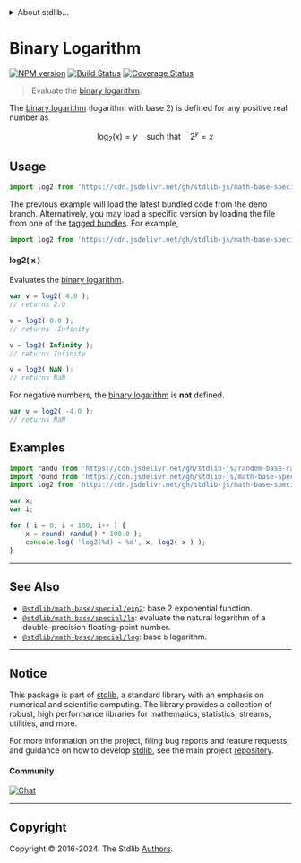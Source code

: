 <!--

@license Apache-2.0

Copyright (c) 2018 The Stdlib Authors.

Licensed under the Apache License, Version 2.0 (the "License");
you may not use this file except in compliance with the License.
You may obtain a copy of the License at

   http://www.apache.org/licenses/LICENSE-2.0

Unless required by applicable law or agreed to in writing, software
distributed under the License is distributed on an "AS IS" BASIS,
WITHOUT WARRANTIES OR CONDITIONS OF ANY KIND, either express or implied.
See the License for the specific language governing permissions and
limitations under the License.

-->


<details>
  <summary>
    About stdlib...
  </summary>
  <p>We believe in a future in which the web is a preferred environment for numerical computation. To help realize this future, we've built stdlib. stdlib is a standard library, with an emphasis on numerical and scientific computation, written in JavaScript (and C) for execution in browsers and in Node.js.</p>
  <p>The library is fully decomposable, being architected in such a way that you can swap out and mix and match APIs and functionality to cater to your exact preferences and use cases.</p>
  <p>When you use stdlib, you can be absolutely certain that you are using the most thorough, rigorous, well-written, studied, documented, tested, measured, and high-quality code out there.</p>
  <p>To join us in bringing numerical computing to the web, get started by checking us out on <a href="https://github.com/stdlib-js/stdlib">GitHub</a>, and please consider <a href="https://opencollective.com/stdlib">financially supporting stdlib</a>. We greatly appreciate your continued support!</p>
</details>

# Binary Logarithm

[![NPM version][npm-image]][npm-url] [![Build Status][test-image]][test-url] [![Coverage Status][coverage-image]][coverage-url] <!-- [![dependencies][dependencies-image]][dependencies-url] -->

> Evaluate the [binary logarithm][binary-logarithm].

<section class="intro">

The [binary logarithm][binary-logarithm] (logarithm with base 2) is defined for any positive real number as

<!-- <equation class="equation" label="eq:binary_logarithm" align="center" raw="\quad \log_{2} \left( x \right) = y \quad \text{such that} \quad 2^y = x" alt="Equation for the binary logarithm."> -->

```math
\quad \log_{2} \left( x \right) = y \quad \text{such that} \quad 2^y = x
```

<!-- <div class="equation" align="center" data-raw-text="\quad \log_{2} \left( x \right) = y \quad \text{such that} \quad 2^y = x" data-equation="eq:binary_logarithm">
    <img src="https://cdn.jsdelivr.net/gh/stdlib-js/stdlib@8cb4d022f6163be6523964802725ed2a74f2497b/lib/node_modules/@stdlib/math/base/special/log2/docs/img/equation_binary_logarithm.svg" alt="Equation for the binary logarithm.">
    <br>
</div> -->

<!-- </equation> -->

</section>

<!-- /.intro -->



<section class="usage">

## Usage

```javascript
import log2 from 'https://cdn.jsdelivr.net/gh/stdlib-js/math-base-special-log2@deno/mod.js';
```
The previous example will load the latest bundled code from the deno branch. Alternatively, you may load a specific version by loading the file from one of the [tagged bundles](https://github.com/stdlib-js/math-base-special-log2/tags). For example,

```javascript
import log2 from 'https://cdn.jsdelivr.net/gh/stdlib-js/math-base-special-log2@v0.2.0-deno/mod.js';
```

#### log2( x )

Evaluates the [binary logarithm][binary-logarithm].

```javascript
var v = log2( 4.0 );
// returns 2.0

v = log2( 0.0 );
// returns -Infinity

v = log2( Infinity );
// returns Infinity

v = log2( NaN );
// returns NaN
```

For negative numbers, the [binary logarithm][binary-logarithm] is **not** defined.

```javascript
var v = log2( -4.0 );
// returns NaN
```

</section>

<!-- /.usage -->

<section class="examples">

## Examples

<!-- eslint no-undef: "error" -->

```javascript
import randu from 'https://cdn.jsdelivr.net/gh/stdlib-js/random-base-randu@deno/mod.js';
import round from 'https://cdn.jsdelivr.net/gh/stdlib-js/math-base-special-round@deno/mod.js';
import log2 from 'https://cdn.jsdelivr.net/gh/stdlib-js/math-base-special-log2@deno/mod.js';

var x;
var i;

for ( i = 0; i < 100; i++ ) {
    x = round( randu() * 100.0 );
    console.log( 'log2(%d) = %d', x, log2( x ) );
}
```

</section>

<!-- /.examples -->

<!-- Section for related `stdlib` packages. Do not manually edit this section, as it is automatically populated. -->

<section class="related">

* * *

## See Also

-   <span class="package-name">[`@stdlib/math-base/special/exp2`][@stdlib/math/base/special/exp2]</span><span class="delimiter">: </span><span class="description">base 2 exponential function.</span>
-   <span class="package-name">[`@stdlib/math-base/special/ln`][@stdlib/math/base/special/ln]</span><span class="delimiter">: </span><span class="description">evaluate the natural logarithm of a double-precision floating-point number.</span>
-   <span class="package-name">[`@stdlib/math-base/special/log`][@stdlib/math/base/special/log]</span><span class="delimiter">: </span><span class="description">base `b` logarithm.</span>

</section>

<!-- /.related -->

<!-- Section for all links. Make sure to keep an empty line after the `section` element and another before the `/section` close. -->


<section class="main-repo" >

* * *

## Notice

This package is part of [stdlib][stdlib], a standard library with an emphasis on numerical and scientific computing. The library provides a collection of robust, high performance libraries for mathematics, statistics, streams, utilities, and more.

For more information on the project, filing bug reports and feature requests, and guidance on how to develop [stdlib][stdlib], see the main project [repository][stdlib].

#### Community

[![Chat][chat-image]][chat-url]

---

## Copyright

Copyright &copy; 2016-2024. The Stdlib [Authors][stdlib-authors].

</section>

<!-- /.stdlib -->

<!-- Section for all links. Make sure to keep an empty line after the `section` element and another before the `/section` close. -->

<section class="links">

[npm-image]: http://img.shields.io/npm/v/@stdlib/math-base-special-log2.svg
[npm-url]: https://npmjs.org/package/@stdlib/math-base-special-log2

[test-image]: https://github.com/stdlib-js/math-base-special-log2/actions/workflows/test.yml/badge.svg?branch=v0.2.0
[test-url]: https://github.com/stdlib-js/math-base-special-log2/actions/workflows/test.yml?query=branch:v0.2.0

[coverage-image]: https://img.shields.io/codecov/c/github/stdlib-js/math-base-special-log2/main.svg
[coverage-url]: https://codecov.io/github/stdlib-js/math-base-special-log2?branch=main

<!--

[dependencies-image]: https://img.shields.io/david/stdlib-js/math-base-special-log2.svg
[dependencies-url]: https://david-dm.org/stdlib-js/math-base-special-log2/main

-->

[chat-image]: https://img.shields.io/gitter/room/stdlib-js/stdlib.svg
[chat-url]: https://app.gitter.im/#/room/#stdlib-js_stdlib:gitter.im

[stdlib]: https://github.com/stdlib-js/stdlib

[stdlib-authors]: https://github.com/stdlib-js/stdlib/graphs/contributors

[umd]: https://github.com/umdjs/umd
[es-module]: https://developer.mozilla.org/en-US/docs/Web/JavaScript/Guide/Modules

[deno-url]: https://github.com/stdlib-js/math-base-special-log2/tree/deno
[deno-readme]: https://github.com/stdlib-js/math-base-special-log2/blob/deno/README.md
[umd-url]: https://github.com/stdlib-js/math-base-special-log2/tree/umd
[umd-readme]: https://github.com/stdlib-js/math-base-special-log2/blob/umd/README.md
[esm-url]: https://github.com/stdlib-js/math-base-special-log2/tree/esm
[esm-readme]: https://github.com/stdlib-js/math-base-special-log2/blob/esm/README.md
[branches-url]: https://github.com/stdlib-js/math-base-special-log2/blob/main/branches.md

[binary-logarithm]: https://en.wikipedia.org/wiki/Binary_logarithm

<!-- <related-links> -->

[@stdlib/math/base/special/exp2]: https://github.com/stdlib-js/math-base-special-exp2/tree/deno

[@stdlib/math/base/special/ln]: https://github.com/stdlib-js/math-base-special-ln/tree/deno

[@stdlib/math/base/special/log]: https://github.com/stdlib-js/math-base-special-log/tree/deno

<!-- </related-links> -->

</section>

<!-- /.links -->
